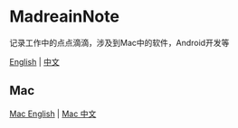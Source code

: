 # MadreainNote

记录工作中的点点滴滴，涉及到Mac中的软件，Android开发等

[English](README.md) | [中文](README-zh.md)

## Mac

[Mac English](https://github.com/madreain/MadreainNote/blob/master/Mac/README.md) | [Mac 中文](https://github.com/madreain/MadreainNote/blob/master/Mac/README-zh.md)
